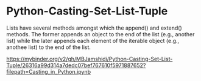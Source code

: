 # Python-Casting-Set-List-Tuple
Lists have several methods amongst which the append() and extend() methods. The former appends an object to the end of the list (e.g., another list) while the later appends each element of the iterable object (e.g., anothee list) to the end of the list.

https://mybinder.org/v2/gh/MBJamshidi/Python-Casting-Set-List-Tuple/26316a99d314a7dedc07bef767610f5971887652?filepath=Casting_in_Python.ipynb
